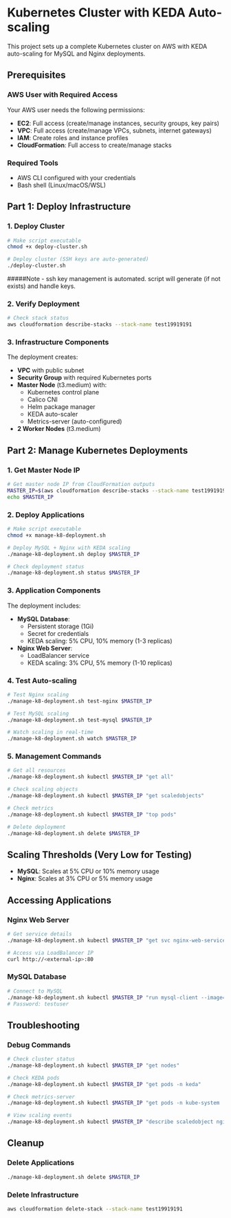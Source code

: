 # Kubernetes Cluster with KEDA Auto-scaling

This project sets up a complete Kubernetes cluster on AWS with KEDA auto-scaling for MySQL and Nginx deployments.

## Prerequisites

### AWS User with Required Access
Your AWS user needs the following permissions:
- **EC2**: Full access (create/manage instances, security groups, key pairs)
- **VPC**: Full access (create/manage VPCs, subnets, internet gateways)
- **IAM**: Create roles and instance profiles
- **CloudFormation**: Full access to create/manage stacks

### Required Tools
- AWS CLI configured with your credentials
- Bash shell (Linux/macOS/WSL)

## Part 1: Deploy Infrastructure

### 1. Deploy Cluster
```bash
# Make script executable
chmod +x deploy-cluster.sh

# Deploy cluster (SSH keys are auto-generated)
./deploy-cluster.sh
```
#####Note - ssh key management is automated. script will generate (if not exists) and handle keys.

### 2. Verify Deployment
```bash
# Check stack status
aws cloudformation describe-stacks --stack-name test19919191
```

### 3. Infrastructure Components
The deployment creates:
- **VPC** with public subnet
- **Security Group** with required Kubernetes ports
- **Master Node** (t3.medium) with:
  - Kubernetes control plane
  - Calico CNI
  - Helm package manager
  - KEDA auto-scaler
  - Metrics-server (auto-configured)
- **2 Worker Nodes** (t3.medium)

## Part 2: Manage Kubernetes Deployments

### 1. Get Master Node IP
```bash
# Get master node IP from CloudFormation outputs
MASTER_IP=$(aws cloudformation describe-stacks --stack-name test19919191 --query 'Stacks[0].Outputs[?OutputKey==`MasterNodePublicIP`].OutputValue' --output text)
echo $MASTER_IP
```

### 2. Deploy Applications
```bash
# Make script executable
chmod +x manage-k8-deployment.sh

# Deploy MySQL + Nginx with KEDA scaling
./manage-k8-deployment.sh deploy $MASTER_IP

# Check deployment status
./manage-k8-deployment.sh status $MASTER_IP
```


 
### 3. Application Components
The deployment includes:
- **MySQL Database**:
  - Persistent storage (1Gi)
  - Secret for credentials
  - KEDA scaling: 5% CPU, 10% memory (1-3 replicas)
- **Nginx Web Server**:
  - LoadBalancer service
  - KEDA scaling: 3% CPU, 5% memory (1-10 replicas)

### 4. Test Auto-scaling
```bash
# Test Nginx scaling
./manage-k8-deployment.sh test-nginx $MASTER_IP

# Test MySQL scaling
./manage-k8-deployment.sh test-mysql $MASTER_IP

# Watch scaling in real-time
./manage-k8-deployment.sh watch $MASTER_IP
```

### 5. Management Commands
```bash
# Get all resources
./manage-k8-deployment.sh kubectl $MASTER_IP "get all"

# Check scaling objects
./manage-k8-deployment.sh kubectl $MASTER_IP "get scaledobjects"

# Check metrics
./manage-k8-deployment.sh kubectl $MASTER_IP "top pods"

# Delete deployment
./manage-k8-deployment.sh delete $MASTER_IP
```

## Scaling Thresholds (Very Low for Testing)
- **MySQL**: Scales at 5% CPU or 10% memory usage
- **Nginx**: Scales at 3% CPU or 5% memory usage

## Accessing Applications

### Nginx Web Server
```bash
# Get service details
./manage-k8-deployment.sh kubectl $MASTER_IP "get svc nginx-web-service"

# Access via LoadBalancer IP
curl http://<external-ip>:80
```

### MySQL Database
```bash
# Connect to MySQL
./manage-k8-deployment.sh kubectl $MASTER_IP "run mysql-client --image=mysql:8.0 -it --rm --restart=Never -- mysql -h mysql-db-service -u testuser -p"
# Password: testuser
```

## Troubleshooting

### Debug Commands
```bash
# Check cluster status
./manage-k8-deployment.sh kubectl $MASTER_IP "get nodes"

# Check KEDA pods
./manage-k8-deployment.sh kubectl $MASTER_IP "get pods -n keda"

# Check metrics-server
./manage-k8-deployment.sh kubectl $MASTER_IP "get pods -n kube-system | grep metrics"

# View scaling events
./manage-k8-deployment.sh kubectl $MASTER_IP "describe scaledobject nginx-web-scaler"
```

## Cleanup

### Delete Applications
```bash
./manage-k8-deployment.sh delete $MASTER_IP
```

### Delete Infrastructure
```bash
aws cloudformation delete-stack --stack-name test19919191
```
